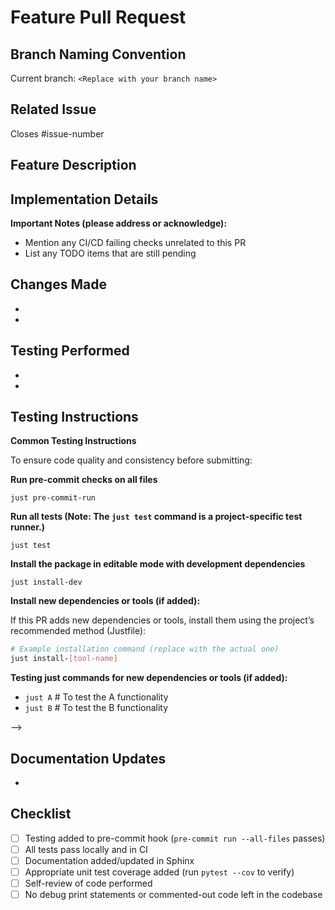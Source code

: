 # Feature Pull Request

## Branch Naming Convention
<!-- Use branch names like: feature/description or feature/123-description (e.g., feature/user-authentication or feature/123-user-auth) -->
Current branch: `<Replace with your branch name>`

## Related Issue
<!-- IMPORTANT: Please verify this issue number is correct and exists to automatically close the issue when this PR is merged -->
<!-- Link to the issue using format: Closes #123 or Fixes #123 -->
Closes #issue-number

## Feature Description
<!-- Provide a clear and concise description of the feature being implemented -->
<!-- Example: Adds user authentication via OAuth2, including login flow and profile creation -->

## Implementation Details
<!-- Provide a technical overview of how the feature was implemented -->
<!-- Include architectural decisions and design patterns used -->
<!-- Example:
- Used Strategy pattern for multiple auth providers
- Middleware for authentication checks
-->

**Important Notes (please address or acknowledge):**
- Mention any CI/CD failing checks unrelated to this PR
- List any TODO items that are still pending

## Changes Made
<!-- List key changes made for this feature -->
<!-- Example:
- Added AuthService class to handle authentication
- Created user table migrations
-->
-
-

## Testing Performed
<!-- Describe the testing you've done both automated and manual to validate the feature -->
<!-- Example:
- Manually tested pre-commit passing on all files
- Verified newly added workflows pass in CI/CD
- Tested any new tool/command added
-->
-
-

## Testing Instructions
<!-- Follow these steps to run and test before submitting -->

**Common Testing Instructions**

To ensure code quality and consistency before submitting:

**Run pre-commit checks on all files**

```just pre-commit-run```

**Run all tests (Note: The `just test` command is a project-specific test runner.)**

```just test```

**Install the package in editable mode with development dependencies**

```just install-dev```

**Install new dependencies or tools (if added):**

If this PR adds new dependencies or tools, install them using the project’s recommended method (Justfile):

```bash
# Example installation command (replace with the actual one)
just install-[tool-name]
```
**Testing just commands for new dependencies or tools (if added):**
- ```just A``` # To test the A functionality
- ```just B``` # To test the B functionality

-->

## Documentation Updates
<!-- List any documentation changes made or needed -->
<!-- Example:
- Added new docs/auth.md
- Updated README.md
- Added docstrings to new classes/methods
-->
-

## Checklist
<!-- Please verify each item by checking the box -->
- [ ] Testing added to pre-commit hook (`pre-commit run --all-files` passes)
- [ ] All tests pass locally and in CI
- [ ] Documentation added/updated in Sphinx
- [ ] Appropriate unit test coverage added (run `pytest --cov` to verify)
- [ ] Self-review of code performed
- [ ] No debug print statements or commented-out code left in the codebase
